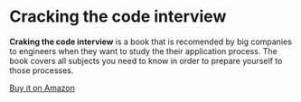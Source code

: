 # Cracking the code interview

**Craking  the code interview** is a book that is recomended by big companies
to engineers when they want to study the their application process. The book
covers all subjects you need to know in order to prepare yourself to those
processes.

[Buy it on Amazon](https://www.amazon.com/Cracking-Coding-Interview-Programming-Questions/dp/0984782850)

